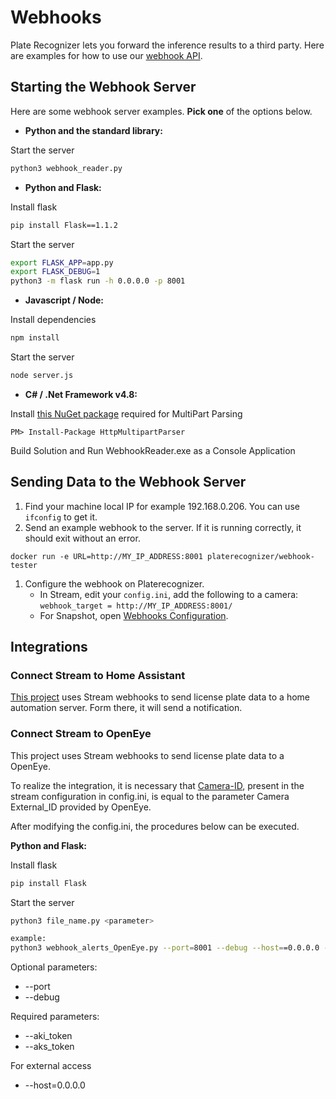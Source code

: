 # Webhooks

Plate Recognizer lets you forward the inference results to a third party. Here are examples for how to use our [webhook API](http://docs.platerecognizer.com/#webhooks).

## Starting the Webhook Server

Here are some webhook server examples. **Pick one** of the options below.

- **Python and the standard library:**

Start the server

```bash
python3 webhook_reader.py
```

- **Python and Flask:**

Install flask

```bash
pip install Flask==1.1.2
```

Start the server

```bash
export FLASK_APP=app.py
export FLASK_DEBUG=1
python3 -m flask run -h 0.0.0.0 -p 8001
```

- **Javascript / Node:**

Install dependencies

```bash
npm install
```

Start the server

```bash
node server.js
```

- **C# / .Net Framework v4.8:**

Install [this NuGet package](https://github.com/Http-Multipart-Data-Parser/Http-Multipart-Data-Parser) required for MultiPart Parsing

```shell
PM> Install-Package HttpMultipartParser
```

Build Solution and Run WebhookReader.exe as a Console Application

## Sending Data to the Webhook Server

1. Find your machine local IP for example 192.168.0.206. You can use `ifconfig` to get it.
2. Send an example webhook to the server. If it is running correctly, it should exit without an error.

```shell
docker run -e URL=http://MY_IP_ADDRESS:8001 platerecognizer/webhook-tester
```

1. Configure the webhook on Platerecognizer.
   - In Stream, edit your `config.ini`, add the following to a camera: `webhook_target = http://MY_IP_ADDRESS:8001/`
   - For Snapshot, open [Webhooks Configuration](https://app.platerecognizer.com/accounts/webhooks/).

## Integrations

### Connect Stream to Home Assistant

[This project](https://github.com/adamjernst/plate-handler) uses Stream webhooks to send license plate data to a home automation server. Form there, it will send a notification.

### Connect Stream to OpenEye

This project uses Stream webhooks to send license plate data to a OpenEye.

To realize the integration, it is necessary that [Camera-ID](https://guides.platerecognizer.com/docs/stream/configuration#hierarchical-configuration), present in the stream configuration in config.ini, is equal to the parameter Camera External_ID provided by OpenEye.

After modifying the config.ini, the procedures below can be executed.

**Python and Flask:**

Install flask

```bash
pip install Flask
```

Start the server

```bash
python3 file_name.py <parameter>

example:
python3 webhook_alerts_OpenEye.py --port=8001 --debug --host==0.0.0.0 --aki_token=abcdefg --aks_token=abcdefghijklmnopqrstuvxz
```

Optional parameters:

- --port
- --debug

Required parameters:

- --aki_token
- --aks_token

For external access

- --host=0.0.0.0
